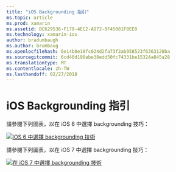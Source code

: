 ```yaml
---
title: "iOS Backgrounding 指引"
ms.topic: article
ms.prod: xamarin
ms.assetid: BC629536-F179-4EC2-AD72-8F45081F8EE0
ms.technology: xamarin-ios
author: bradumbaugh
ms.author: brumbaug
ms.openlocfilehash: 6e14b0e18fc024d2fa73f2ab958523f6363120ba
ms.sourcegitcommit: 6cd40d190abe38edd50fc74331be15324a845a28
ms.translationtype: MT
ms.contentlocale: zh-TW
ms.lasthandoff: 02/27/2018
---
```

# <a name="ios-backgrounding-guidance"></a>iOS Backgrounding 指引

請參閱下列圖表，以在 iOS 6 中選擇 backgrounding 技巧：

 [ ![](ios-backgrounding-guidance-images/image10.png "IOS 6 中選擇 backgrounding 技術")](ios-backgrounding-guidance-images/image10.png)

請參閱下列圖表，以在 iOS 7 中選擇 backgrounding 技巧：

 [ ![](ios-backgrounding-guidance-images/image10b.png "在 iOS 7 中選擇 backgrounding 技術")](ios-backgrounding-guidance-images/image10b.png)

